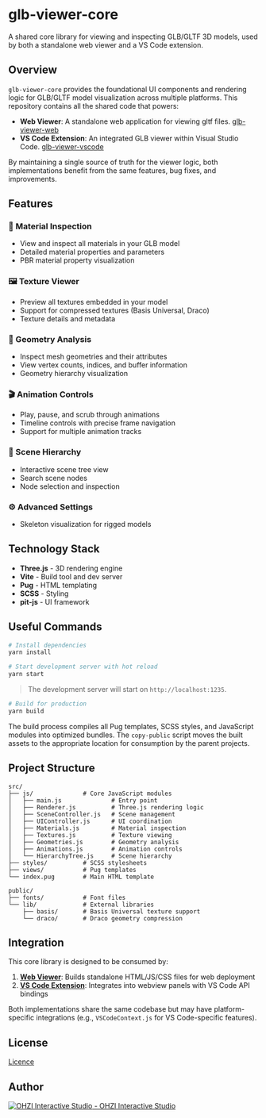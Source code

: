 # glb-viewer-core

A shared core library for viewing and inspecting GLB/GLTF 3D models, used by both a standalone web viewer and a VS Code extension.

## Overview

`glb-viewer-core` provides the foundational UI components and rendering logic for GLB/GLTF model visualization across multiple platforms. This repository contains all the shared code that powers:

- **Web Viewer**: A standalone web application for viewing gltf files. [glb-viewer-web](https://github.com/ohzinteractive/glb-viewer-web)
- **VS Code Extension**: An integrated GLB viewer within Visual Studio Code. [glb-viewer-vscode](https://github.com/ohzinteractive/glb-viewer-vscode)

By maintaining a single source of truth for the viewer logic, both implementations benefit from the same features, bug fixes, and improvements.

## Features

### 🎨 Material Inspection
- View and inspect all materials in your GLB model
- Detailed material properties and parameters
- PBR material property visualization

### 🖼️ Texture Viewer
- Preview all textures embedded in your model
- Support for compressed textures (Basis Universal, Draco)
- Texture details and metadata

### 📐 Geometry Analysis
- Inspect mesh geometries and their attributes
- View vertex counts, indices, and buffer information
- Geometry hierarchy visualization

### 🎬 Animation Controls
- Play, pause, and scrub through animations
- Timeline controls with precise frame navigation
- Support for multiple animation tracks

### 🌳 Scene Hierarchy
- Interactive scene tree view
- Search scene nodes
- Node selection and inspection

### ⚙️ Advanced Settings
- Skeleton visualization for rigged models

## Technology Stack

- **Three.js** - 3D rendering engine
- **Vite** - Build tool and dev server
- **Pug** - HTML templating
- **SCSS** - Styling
- **pit-js** - UI framework

## Useful Commands

```bash
# Install dependencies
yarn install
```
```bash
# Start development server with hot reload
yarn start
```

> The development server will start on `http://localhost:1235`.


```bash
# Build for production
yarn build

```

The build process compiles all Pug templates, SCSS styles, and JavaScript modules into optimized bundles. The `copy-public` script moves the built assets to the appropriate location for consumption by the parent projects.

## Project Structure

```
src/
├── js/              # Core JavaScript modules
│   ├── main.js              # Entry point
│   ├── Renderer.js          # Three.js rendering logic
│   ├── SceneController.js   # Scene management
│   ├── UIController.js      # UI coordination
│   ├── Materials.js         # Material inspection
│   ├── Textures.js          # Texture viewing
│   ├── Geometries.js        # Geometry analysis
│   ├── Animations.js        # Animation controls
│   └── HierarchyTree.js     # Scene hierarchy
├── styles/          # SCSS stylesheets
├── views/           # Pug templates
└── index.pug        # Main HTML template

public/
├── fonts/           # Font files
└── lib/             # External libraries
    ├── basis/       # Basis Universal texture support
    └── draco/       # Draco geometry compression
```

## Integration

This core library is designed to be consumed by:

1. [**Web Viewer**](https://github.com/ohzinteractive/glb-viewer-web): Builds standalone HTML/JS/CSS files for web deployment
2. [**VS Code Extension**](https://github.com/ohzinteractive/glb-viewer-vscode): Integrates into webview panels with VS Code API bindings

Both implementations share the same codebase but may have platform-specific integrations (e.g., `VSCodeContext.js` for VS Code-specific features).

## License

[Licence](LICENSE.md)

## Author
[![OHZI Interactive Studio](https://raw.githubusercontent.com/ohzinteractive/legendary-parakeet/edda06cd1dab6a283aff73834ce8ac06787ea117/app/assets/images/common/logo.svg?token=ABVOKZLQABBTLTQEHKOOAT3I432HC) - OHZI Interactive Studio](https://ohzi.io?utm_source=vscode)

